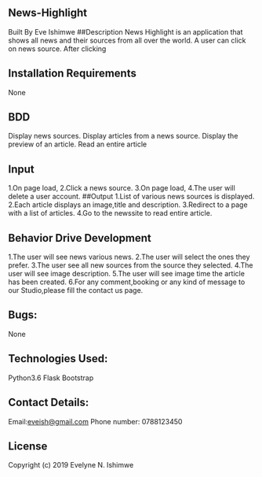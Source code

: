 ## News-Highlight
Built By Eve Ishimwe
##Description
News Highlight is an application that shows all news and their sources from all over the world. A user can click on news source. After clicking
## Installation Requirements
None
## BDD
Display news sources.
Display articles from a news source.
Display the preview of an article.
Read an entire article
## Input
1.On page load,
2.Click a news source.
3.On page load,
4.The user will delete a user account.
##Output
1.List of various news sources is displayed.
2.Each article displays an image,title and description.
3.Redirect to a page with a list of articles.
4.Go to the newssite to read entire article.
## Behavior Drive Development
1.The user will see news various news.
2.The user will select the ones they prefer.
3.The user see all new sources from the source they selected.
4.The user will see image description.
5.The user will see  image time the article has been created.
6.For any comment,booking or any kind of message to our Studio,please fill the contact us page.
## Bugs:
None
## Technologies Used:
Python3.6
Flask
Bootstrap
## Contact Details:
Email:eveish@gmail.com
Phone number: 0788123450
## License
Copyright (c) 2019 Evelyne N. Ishimwe